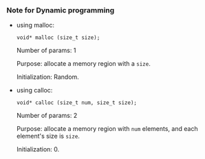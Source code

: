 ### Note for Dynamic programming 

- using malloc:

    `void* malloc (size_t size);`

    Number of params: 1

    Purpose: allocate a memory region with a `size`.

    Initialization: Random. 

- using calloc:

    `void* calloc (size_t num, size_t size);`

    Number of params: 2

    Purpose: allocate a memory region with `num` elements, and each element's size is `size`.

    Initialization: 0.
